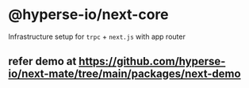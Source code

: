 # @hyperse-io/next-core

Infrastructure setup for `trpc` + `next.js` with app router

## refer demo at https://github.com/hyperse-io/next-mate/tree/main/packages/next-demo
